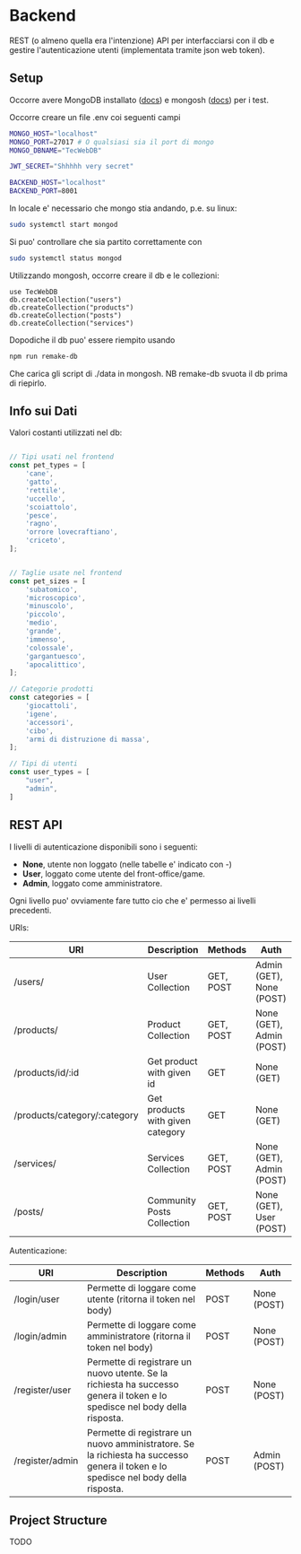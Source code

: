 # Backend

REST (o almeno quella era l'intenzione) API per interfacciarsi con il db e gestire l'autenticazione utenti (implementata tramite json web token).

## Setup

Occorre avere MongoDB installato ([docs](https://www.mongodb.com/docs/manual/installation/)) e mongosh ([docs](https://www.mongodb.com/docs/mongodb-shell/)) per i test.

Occorre creare un file .env coi seguenti campi

```bash
MONGO_HOST="localhost"
MONGO_PORT=27017 # O qualsiasi sia il port di mongo
MONGO_DBNAME="TecWebDB"

JWT_SECRET="Shhhhh very secret"

BACKEND_HOST="localhost"
BACKEND_PORT=8001
```

In locale e' necessario che mongo stia andando, p.e. su linux:

```bash
sudo systemctl start mongod
```

Si puo' controllare che sia partito correttamente con

```bash
sudo systemctl status mongod
```

Utilizzando mongosh, occorre creare il db e le collezioni:

```
use TecWebDB
db.createCollection("users")
db.createCollection("products")
db.createCollection("posts")
db.createCollection("services")
```
Dopodiche il db puo' essere riempito usando 

```bash
npm run remake-db
```

Che carica gli script di ./data in mongosh. NB remake-db svuota il db prima di riepirlo.


## Info sui Dati

Valori costanti utilizzati nel db:

```javascript

// Tipi usati nel frontend
const pet_types = [
    'cane', 
    'gatto', 
    'rettile', 
    'uccello', 
    'scoiattolo', 
    'pesce', 
    'ragno',
    'orrore lovecraftiano',
    'criceto',
];


// Taglie usate nel frontend
const pet_sizes = [
    'subatomico',
    'microscopico',
    'minuscolo',
    'piccolo',
    'medio',
    'grande',
    'immenso',
    'colossale',
    'gargantuesco',
    'apocalittico',
];

// Categorie prodotti
const categories = [
    'giocattoli',
    'igene',
    'accessori',
    'cibo',
    'armi di distruzione di massa',
];

// Tipi di utenti
const user_types = [
    "user",
    "admin",
]
```

## REST API

I livelli di autenticazione disponibili sono i seguenti:
- **None**, utente non loggato (nelle tabelle e' indicato con -)
- **User**, loggato come utente del front-office/game.
- **Admin**, loggato come amministratore.

Ogni livello puo' ovviamente fare tutto cio che e' permesso ai livelli precedenti.

URIs:

| **URI**   | **Description**  | **Methods** | **Auth** |
|-----------|------------------|-----|-----|
| /users/ | User Collection | GET, POST | Admin (GET), None (POST) |
| /products/ | Product Collection| GET, POST | None (GET), Admin (POST) |
| /products/id/:id | Get product with given id | GET | None (GET) |
| /products/category/:category | Get products with given category | GET | None (GET) |
| /services/ | Services Collection| GET, POST | None (GET), Admin (POST)|
| /posts/ | Community Posts Collection | GET, POST | None (GET), User (POST)|


Autenticazione:

| **URI**   | **Description**  | **Methods** | **Auth** |
|-----------|------------------|-----|-----|
| /login/user | Permette di loggare come utente (ritorna il token nel body) | POST | None (POST) |
| /login/admin | Permette di loggare come amministratore (ritorna il token nel body) | POST | None (POST) |
| /register/user | Permette di registrare un nuovo utente. Se la richiesta ha successo genera il token e lo spedisce nel body della risposta. | POST | None (POST) |
 /register/admin | Permette di registrare un nuovo amministratore. Se la richiesta ha successo genera il token e lo spedisce nel body della risposta. | POST | Admin (POST) |

## Project Structure

TODO